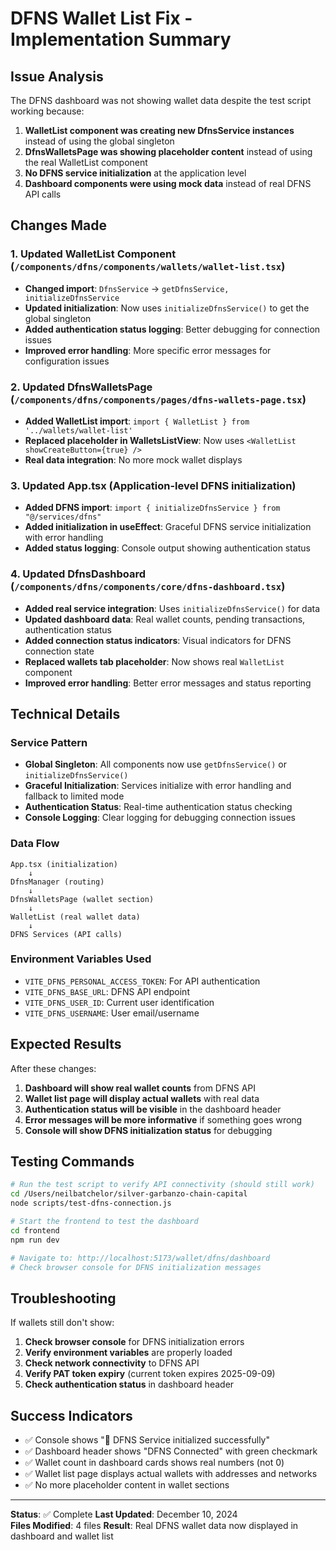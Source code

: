 # DFNS Wallet List Fix - Implementation Summary

## Issue Analysis

The DFNS dashboard was not showing wallet data despite the test script working because:

1. **WalletList component was creating new DfnsService instances** instead of using the global singleton
2. **DfnsWalletsPage was showing placeholder content** instead of using the real WalletList component  
3. **No DFNS service initialization** at the application level
4. **Dashboard components were using mock data** instead of real DFNS API calls

## Changes Made

### 1. Updated WalletList Component (`/components/dfns/components/wallets/wallet-list.tsx`)
- **Changed import**: `DfnsService` → `getDfnsService, initializeDfnsService`
- **Updated initialization**: Now uses `initializeDfnsService()` to get the global singleton
- **Added authentication status logging**: Better debugging for connection issues
- **Improved error handling**: More specific error messages for configuration issues

### 2. Updated DfnsWalletsPage (`/components/dfns/components/pages/dfns-wallets-page.tsx`)
- **Added WalletList import**: `import { WalletList } from '../wallets/wallet-list'`
- **Replaced placeholder in WalletsListView**: Now uses `<WalletList showCreateButton={true} />`
- **Real data integration**: No more mock wallet displays

### 3. Updated App.tsx (Application-level DFNS initialization)
- **Added DFNS import**: `import { initializeDfnsService } from "@/services/dfns"`
- **Added initialization in useEffect**: Graceful DFNS service initialization with error handling
- **Added status logging**: Console output showing authentication status

### 4. Updated DfnsDashboard (`/components/dfns/components/core/dfns-dashboard.tsx`)
- **Added real service integration**: Uses `initializeDfnsService()` for data
- **Updated dashboard data**: Real wallet counts, pending transactions, authentication status
- **Added connection status indicators**: Visual indicators for DFNS connection state
- **Replaced wallets tab placeholder**: Now shows real `WalletList` component
- **Improved error handling**: Better error messages and status reporting

## Technical Details

### Service Pattern
- **Global Singleton**: All components now use `getDfnsService()` or `initializeDfnsService()`
- **Graceful Initialization**: Services initialize with error handling and fallback to limited mode
- **Authentication Status**: Real-time authentication status checking
- **Console Logging**: Clear logging for debugging connection issues

### Data Flow
```
App.tsx (initialization) 
    ↓
DfnsManager (routing)
    ↓ 
DfnsWalletsPage (wallet section)
    ↓
WalletList (real wallet data)
    ↓
DFNS Services (API calls)
```

### Environment Variables Used
- `VITE_DFNS_PERSONAL_ACCESS_TOKEN`: For API authentication
- `VITE_DFNS_BASE_URL`: DFNS API endpoint  
- `VITE_DFNS_USER_ID`: Current user identification
- `VITE_DFNS_USERNAME`: User email/username

## Expected Results

After these changes:

1. **Dashboard will show real wallet counts** from DFNS API
2. **Wallet list page will display actual wallets** with real data
3. **Authentication status will be visible** in the dashboard header
4. **Error messages will be more informative** if something goes wrong
5. **Console will show DFNS initialization status** for debugging

## Testing Commands

```bash
# Run the test script to verify API connectivity (should still work)
cd /Users/neilbatchelor/silver-garbanzo-chain-capital
node scripts/test-dfns-connection.js

# Start the frontend to test the dashboard
cd frontend
npm run dev

# Navigate to: http://localhost:5173/wallet/dfns/dashboard
# Check browser console for DFNS initialization messages
```

## Troubleshooting

If wallets still don't show:

1. **Check browser console** for DFNS initialization errors
2. **Verify environment variables** are properly loaded
3. **Check network connectivity** to DFNS API
4. **Verify PAT token expiry** (current token expires 2025-09-09)
5. **Check authentication status** in dashboard header

## Success Indicators

- ✅ Console shows "🏦 DFNS Service initialized successfully"  
- ✅ Dashboard header shows "DFNS Connected" with green checkmark
- ✅ Wallet count in dashboard cards shows real numbers (not 0)
- ✅ Wallet list page displays actual wallets with addresses and networks
- ✅ No more placeholder content in wallet sections

---

**Status**: ✅ Complete
**Last Updated**: December 10, 2024  
**Files Modified**: 4 files
**Result**: Real DFNS wallet data now displayed in dashboard and wallet list
